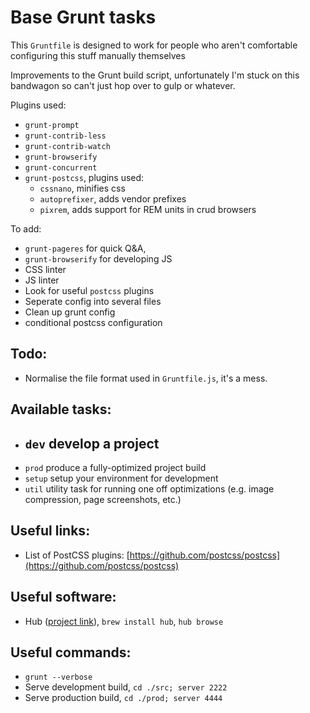 Base Grunt tasks
===

This `Gruntfile` is designed to work for people who aren't comfortable configuring this stuff manually themselves

Improvements to the Grunt build script, unfortunately I'm stuck on this bandwagon so can't just hop over to gulp or whatever.

Plugins used:
- `grunt-prompt`
- `grunt-contrib-less`
- `grunt-contrib-watch`
- `grunt-browserify`
- `grunt-concurrent`
- `grunt-postcss`, plugins used:
    - `cssnano`, minifies css
    - `autoprefixer`, adds vendor prefixes
    - `pixrem`, adds support for REM units in crud browsers

To add:
- `grunt-pageres` for quick Q&A,
- `grunt-browserify` for developing JS
- CSS linter
- JS linter
- Look for useful `postcss` plugins
- Seperate config into several files
- Clean up grunt config
- conditional postcss configuration

Todo:
---
- Normalise the file format used in `Gruntfile.js`, it's a mess.


Available tasks:
---

- `dev` develop a project
  -
- `prod` produce a fully-optimized project build
- `setup` setup your environment for development
- `util` utility task for running one off optimizations (e.g. image compression, page screenshots, etc.)

Useful links:
---

- List of PostCSS plugins: [https://github.com/postcss/postcss](https://github.com/postcss/postcss)

Useful software:
---

- Hub ([project link](https://hub.github.com/)), `brew install hub`, `hub browse`

Useful commands:
---

- `grunt --verbose`
- Serve development build, `cd ./src; server 2222`
- Serve production build, `cd ./prod; server 4444`
